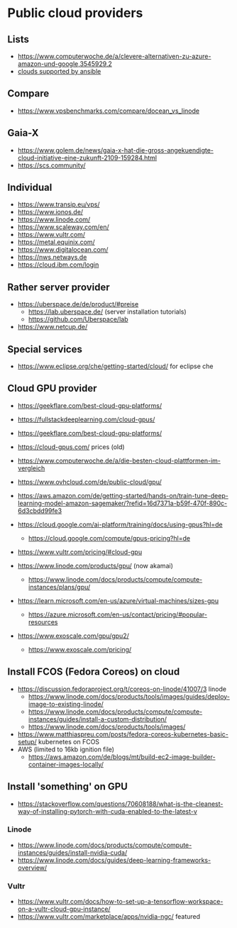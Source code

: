 # Public cloud providers

## Lists

* https://www.computerwoche.de/a/clevere-alternativen-zu-azure-amazon-und-google,3545929,2
* [clouds supported by ansible](https://www.ansible.com/integrations/cloud)

## Compare

* https://www.vpsbenchmarks.com/compare/docean_vs_linode

## Gaia-X

* https://www.golem.de/news/gaia-x-hat-die-gross-angekuendigte-cloud-initiative-eine-zukunft-2109-159284.html
* https://scs.community/

## Individual

* https://www.transip.eu/vps/
* https://www.ionos.de/
* https://www.linode.com/
* https://www.scaleway.com/en/
* https://www.vultr.com/
* https://metal.equinix.com/
* https://www.digitalocean.com/
* https://nws.netways.de
* https://cloud.ibm.com/login

## Rather server provider

* https://uberspace.de/de/product/#preise
  + https://lab.uberspace.de/ (server installation tutorials)
  + https://github.com/Uberspace/lab
* https://www.netcup.de/

## Special services

* https://www.eclipse.org/che/getting-started/cloud/ for eclipse che

## Cloud GPU provider

* https://geekflare.com/best-cloud-gpu-platforms/
* https://fullstackdeeplearning.com/cloud-gpus/
* https://geekflare.com/best-cloud-gpu-platforms/
* https://cloud-gpus.com/ prices (old)
* https://www.computerwoche.de/a/die-besten-cloud-plattformen-im-vergleich

* https://www.ovhcloud.com/de/public-cloud/gpu/
* https://aws.amazon.com/de/getting-started/hands-on/train-tune-deep-learning-model-amazon-sagemaker/?refid=16d7371a-b59f-470f-890c-6d3cbdd99fe3
* https://cloud.google.com/ai-platform/training/docs/using-gpus?hl=de
  + https://cloud.google.com/compute/gpus-pricing?hl=de
* https://www.vultr.com/pricing/#cloud-gpu
* https://www.linode.com/products/gpu/ (now akamai)
  + https://www.linode.com/docs/products/compute/compute-instances/plans/gpu/
* https://learn.microsoft.com/en-us/azure/virtual-machines/sizes-gpu
  + https://azure.microsoft.com/en-us/contact/pricing/#popular-resources
* https://www.exoscale.com/gpu/gpu2/
  + https://www.exoscale.com/pricing/

## Install FCOS (Fedora Coreos) on cloud

* https://discussion.fedoraproject.org/t/coreos-on-linode/41007/3 linode
  + https://www.linode.com/docs/products/tools/images/guides/deploy-image-to-existing-linode/
  + https://www.linode.com/docs/products/compute/compute-instances/guides/install-a-custom-distribution/
  + https://www.linode.com/docs/products/tools/images/
* https://www.matthiaspreu.com/posts/fedora-coreos-kubernetes-basic-setup/ kubernetes on FCOS
* AWS (limited to 16kb ignition file)
  + https://aws.amazon.com/de/blogs/mt/build-ec2-image-builder-container-images-locally/

## Install 'something' on GPU

* https://stackoverflow.com/questions/70608188/what-is-the-cleanest-way-of-installing-pytorch-with-cuda-enabled-to-the-latest-v

### Linode

* https://www.linode.com/docs/products/compute/compute-instances/guides/install-nvidia-cuda/ 
* https://www.linode.com/docs/guides/deep-learning-frameworks-overview/

### Vultr

* https://www.vultr.com/docs/how-to-set-up-a-tensorflow-workspace-on-a-vultr-cloud-gpu-instance/
* https://www.vultr.com/marketplace/apps/nvidia-ngc/ featured
